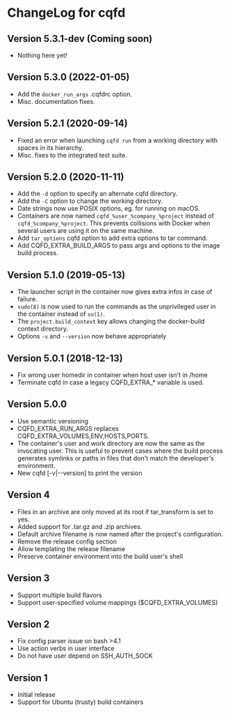 # ChangeLog for cqfd

## Version 5.3.1-dev (Coming soon)

* Nothing here yet!

## Version 5.3.0 (2022-01-05)

* Add the `docker_run_args` .cqfdrc option.
* Misc. documentation fixes.

## Version 5.2.1 (2020-09-14)

* Fixed an error when launching `cqfd run` from a working directory with
  spaces in its hierarchy.
* Misc. fixes to the integrated test suite.

## Version 5.2.0 (2020-11-11)

* Add the `-d` option to specify an alternate cqfd directory.
* Add the `-C` option to change the working directory.
* Date strings now use POSIX options, eg. for running on macOS.
* Containers are now named `cqfd_%user_%company_%project` instead of
  `cqfd_%company_%project`. This prevents collisions with Docker when
  several users are using it on the same machine.
* Add `tar_options` cqfd option to add extra options to tar command.
* Add CQFD_EXTRA_BUILD_ARGS to pass args and options to the image build process.

## Version 5.1.0 (2019-05-13)

* The launcher script in the container now gives extra infos in
  case of failure.
* ``sudo(8)`` is now used to run the commands as the unprivileged user
  in the container instead of ``su(1)``.
* The ``project.build_context`` key allows changing the docker-build
  context directory.
* Options `-v` and `--version` now behave appropriately

## Version 5.0.1 (2018-12-13)

* Fix wrong user homedir in container when host user isn't in /home
* Terminate cqfd in case a legacy CQFD_EXTRA_* variable is used.

## Version 5.0.0

* Use semantic versioning
* CQFD_EXTRA_RUN_ARGS replaces CQFD_EXTRA_VOLUMES,ENV,HOSTS,PORTS.
* The container's user and work directory are now the same as the
  invocating user. This is useful to prevent cases where the build
  process generates symlinks or paths in files that don't match the
  developer's environment.
* New cqfd [-v|--version] to print the version

## Version 4

* Files in an archive are only moved at its root if tar_transform is set to yes.
* Added support for .tar.gz and .zip archives.
* Default archive filename is now named after the project's configuration.
* Remove the release config section
* Allow templating the release filename
* Preserve container environment into the build user's shell

## Version 3

* Support multiple build flavors
* Support user-specified volume mappings ($CQFD_EXTRA_VOLUMES)

## Version 2

* Fix config parser issue on bash >4.1
* Use action verbs in user interface
* Do not have user depend on SSH_AUTH_SOCK

## Version 1

* Initial release
* Support for Ubuntu (trusty) build containers

